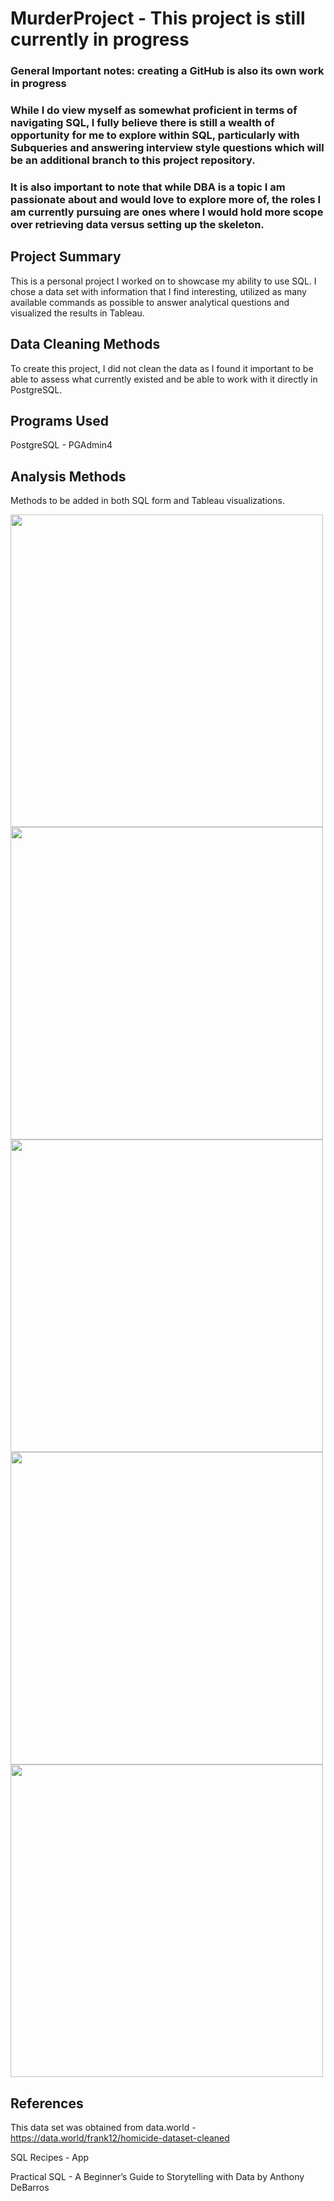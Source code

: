 # MurderProject - This project is still currently in progress
### General Important notes: creating a GitHub is also its own work in progress
### While I do view myself as somewhat proficient in terms of navigating SQL, I fully believe there is still a wealth of opportunity for me to explore within SQL, particularly with Subqueries and answering interview style questions which will be an additional branch to this project repository.
### It is also important to note that while DBA is a topic I am passionate about and would love to explore more of, the roles I am currently pursuing are ones where I would hold more scope over retrieving data versus setting up the skeleton.


## Project Summary
This is a personal project I worked on to showcase my ability to use SQL. I chose a data set with information that I find interesting, utilized as many available commands as possible to answer analytical questions and visualized the results in Tableau. 

## Data Cleaning Methods
To create this project, I did not clean the data as I found it important to be able to assess what currently existed and be able to work with it directly in PostgreSQL.



## Programs Used
PostgreSQL - PGAdmin4


## Analysis Methods
Methods to be added in both SQL form and Tableau visualizations.

<img src="https://user-images.githubusercontent.com/50388830/142740624-2c320a0e-89b6-4430-929f-5e8e440fd9b4.png" width="500">
<img src="https://user-images.githubusercontent.com/50388830/141377387-a0cc76e7-4a0e-48c9-b4b5-b325c477cfb3.png" width="500">
<img src="https://user-images.githubusercontent.com/50388830/142501608-a7a80162-7b00-4a0f-938c-afc8f3e05920.png" width="500">
<img src="https://user-images.githubusercontent.com/50388830/142738723-4181834d-738b-40e1-8052-d6b0e049feb7.png" width="500">
<img src="https://user-images.githubusercontent.com/50388830/142740564-53fef4a1-f29b-4208-a75b-eb5d743c22c1.png" width="500">



## References
This data set was obtained from data.world - https://data.world/frank12/homicide-dataset-cleaned

SQL Recipes - App

Practical SQL - A Beginner’s Guide to Storytelling with Data by Anthony DeBarros


